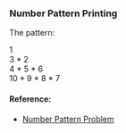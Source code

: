 ### Number Pattern Printing
The pattern:

1  
3 * 2  
4 * 5 * 6  
10 * 9 * 8 * 7  

#### Reference:
- [Number Pattern Problem](https://github.com/wannabemrrobot/becoming-leet/blob/main/miscell-problems/snake-pattern.java)